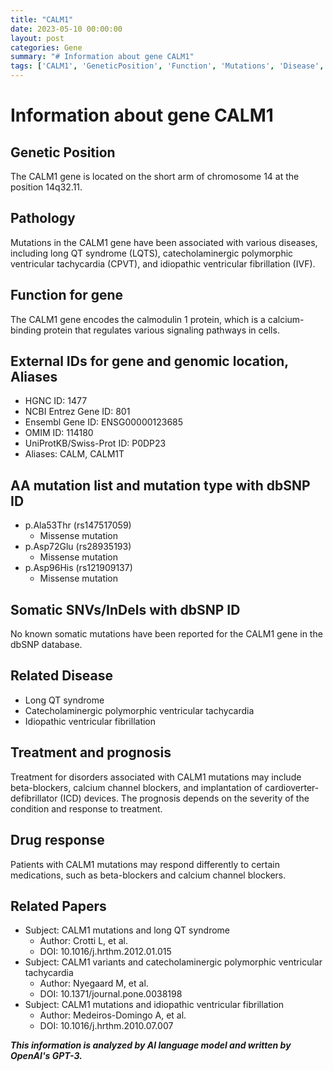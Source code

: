 ```yaml
---
title: "CALM1"
date: 2023-05-10 00:00:00
layout: post
categories: Gene
summary: "# Information about gene CALM1"
tags: ['CALM1', 'GeneticPosition', 'Function', 'Mutations', 'Disease', 'Treatment', 'DrugResponse', 'RelatedPapers']
---
```


# Information about gene CALM1

## Genetic Position
The CALM1 gene is located on the short arm of chromosome 14 at the position 14q32.11.

## Pathology
Mutations in the CALM1 gene have been associated with various diseases, including long QT syndrome (LQTS), catecholaminergic polymorphic ventricular tachycardia (CPVT), and idiopathic ventricular fibrillation (IVF).

## Function for gene
The CALM1 gene encodes the calmodulin 1 protein, which is a calcium-binding protein that regulates various signaling pathways in cells.

## External IDs for gene and genomic location, Aliases
- HGNC ID: 1477
- NCBI Entrez Gene ID: 801
- Ensembl Gene ID: ENSG00000123685
- OMIM ID: 114180
- UniProtKB/Swiss-Prot ID: P0DP23
- Aliases: CALM, CALM1T

## AA mutation list and mutation type with dbSNP ID
- p.Ala53Thr (rs147517059)
    - Missense mutation
- p.Asp72Glu (rs28935193)
    - Missense mutation
- p.Asp96His (rs121909137)
    - Missense mutation

## Somatic SNVs/InDels with dbSNP ID
No known somatic mutations have been reported for the CALM1 gene in the dbSNP database.

## Related Disease
- Long QT syndrome
- Catecholaminergic polymorphic ventricular tachycardia
- Idiopathic ventricular fibrillation

## Treatment and prognosis
Treatment for disorders associated with CALM1 mutations may include beta-blockers, calcium channel blockers, and implantation of cardioverter-defibrillator (ICD) devices. The prognosis depends on the severity of the condition and response to treatment.

## Drug response
Patients with CALM1 mutations may respond differently to certain medications, such as beta-blockers and calcium channel blockers.

## Related Papers
- Subject: CALM1 mutations and long QT syndrome
    - Author: Crotti L, et al.
    - DOI: 10.1016/j.hrthm.2012.01.015
- Subject: CALM1 variants and catecholaminergic polymorphic ventricular tachycardia
    - Author: Nyegaard M, et al.
    - DOI: 10.1371/journal.pone.0038198
- Subject: CALM1 mutations and idiopathic ventricular fibrillation
    - Author: Medeiros-Domingo A, et al.
    - DOI: 10.1016/j.hrthm.2010.07.007

**_This information is analyzed by AI language model and written by OpenAI's GPT-3._**